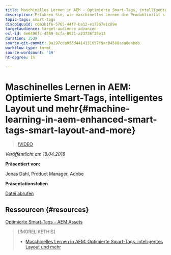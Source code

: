 ```yaml
---
title: Maschinelles Lernen in AEM - Optimierte Smart-Tags, intelligentes Layout und mehr
description: Erfahren Sie, wie maschinelles Lernen die Produktivität steigert und neue Anwendungsfälle in Experience Manager 6.4 freischaltet
topic-tags: smart-tags
discoiquuid: c0b3b1f6-5765-44f7-ba12-e17267e1c89e
targetaudience: target-audience advanced
exl-id: 4e6496fc-4389-4cfa-8921-a23736f23e13
duration: 3539
source-git-commit: 9a297cda953d4414131657f9ac84580aea0eabeb
workflow-type: tm+mt
source-wordcount: '69'
ht-degree: 1%

---
```


# Maschinelles Lernen in AEM: Optimierte Smart-Tags, intelligentes Layout und mehr{#machine-learning-in-aem-enhanced-smart-tags-smart-layout-and-more}

>[!VIDEO](https://video.tv.adobe.com/v/22255/?quality=9)

*Veröffentlicht am 18.04.2018*

**Präsentiert von:**

Jonas Dahl, Product Manager, Adobe

**Präsentationsfolien**

[Datei abrufen](assets/aem+gems+ml+and+ai+in+aem+4+17+18.pdf)

## Ressourcen {#resources}

[Optimierte Smart-Tags - AEM Assets](https://helpx.adobe.com/experience-manager/6-4/assets/using/enhanced-smart-tags.html)

<!--
[Get back to the Overview](https://helpx.adobe.com/experience-manager/kt/eseminars/gems/aem-index.html)
-->

>[!MORELIKETHIS]
>
>* [Maschinelles Lernen in AEM: Optimierte Smart-Tags, intelligentes Layout und mehr](aem-machine-learning.md)
